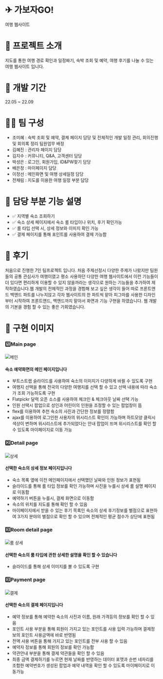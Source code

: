 
# ✈ 가보자GO!

여행 웹사이트

# 🛫 프로젝트 소개

지도를 통한 여행 경로 확인과 일정짜기, 숙박 조회 및 예약, 여행 후기를 나눌 수 있는 여행 웹사이트 입니다.

# 🧭 개발 기간
22.05 ~ 22.09

# 👩‍💻 팀 구성
- 조미혜 : 숙박 조회 및 예약, 결제 페이지 담당 및 전체적인 개발 일정 관리, 회의진행 및 회의록 정리 팀원업무 배정
- 김혜진 : 관리자 페이지 담당 
- 김지수 : 커뮤니티, Q&A, 고객센터 담당
- 박성은 : 로그인, 회원가입, ID&PW찾기 담당
- 배은정 : 마이페이지 담당
- 이정선 : 메인화면 및 여행 상세일정 담당
- 전채림 : 지도를 이용한 여행 일정 부분 담당

# 📌 담당 부분 기능 설명
- ✅ 지역별 숙소 조회하기
- ✅ 숙소 상세 페이지에서 숙소 룸 타입이나 위치, 후기 확인가능
- ✅ 룸 타입 선택 시, 상세 정보와 이미지 확인 가능
- ✅ 결제 페이지를 통해 포인트를 사용하여 결제 가능함

# 💺 후기
처음으로 진행한 7인 팀프로젝트 입니다. 처음 주제선정시 다양한 주제가 나왔지만 팀원들의 공통 관심사가 여행이였고 평소 사용하던 다양한 여행 웹사이트에서 이런 기능들이
더 있다면 편리하게 이용할 수 있지 않을까라는 생각으로 원하는 기능들을 추가하여 제작하였습니다.웹 개발의 전체적인 과정을 경험해 보고 싶은 생각이 들어 따로 프론트앤드 백앤드 파트를 
나누지않고 각자 웹사이트의 한 파트씩 맡아 피그마를 사용한 디자인부터 시작하여 프론트앤드, 백앤드까지 맡아서 화면과 기능 구현을 하였습니다. 웹 개발의 기본을 경험 할 수 있는 좋은 기회였습니다.

# 🛬 구현 이미지
### 1️⃣Main page
![메인](https://user-images.githubusercontent.com/88229797/217470310-e08ed514-bf4b-4e62-bb28-c41dcae01d17.png)
#### 숙소 예약화면의 메인 페이지입니다
- 부트스트랩 슬라이드를 사용하여 숙소의 이미지가 다양하게 바뀔 수 있도록 구현
- 여행지 선택을 통해 전국의 다양한 여행지를 선택 할 수 있고 선택 내용에 따라 숙소가 조회 가능하도록 구현
- Flatpickr 달력 오픈 소스를 사용하여 체크인 & 체크아웃 날짜 선택 가능
- 인원 선택시 팝업으로 성인과 어린이의 인원을 조정할 수 있는 팝업창이 뜸
- flex를 이용하여 추천 숙소의 사진과 간단한 정보를 정렬함
- ajax를 이용하여 로그인한 사용자의 위시리스트 확인이 가능하며 하트모양 클릭시 색상이 변하며 위시리스트에 추가되었다는 안내 팝업이 뜨며
  위시리스트를 확인 할 수 있도록 마이페이지로 이동 가능

### 2️⃣Detail page
![상세](https://user-images.githubusercontent.com/88229797/217470975-7847d94f-f6d8-4b5f-83eb-0d1c4e98da5f.png)
#### 선택한 숙소의 상세 정보 페이지입니다
- 숙소 목록 옆에 이전 메인페이지에서 선택했던 날짜와 인원 정보가 표현됨
- 슬라이드를 통해 룸 타입 정보를 확인 가능하며 사진을 누를시 상세 룸 설명 페이지로 이동함
- 예약하기 버튼을 누를시, 결제 화면으로 이동함
- 숙소의 위치를 지도를 통해 확인 할 수 있음
- 마이페이지에서 받을 수 있는 후기 목록인 숙소의 상세 후기정보를 별점으로 표현하여 3가지 분야의 별점으로 확인 할 수 있으며 전체적인 평균 점수가 상단에 표현됨

### 3️⃣Room detail page
![룸 상세](https://user-images.githubusercontent.com/88229797/217471073-8e213e08-afb8-4666-b69e-cd8093107d7b.png)
#### 선택한 숙소의 룸 타입에 관한 상세한 설명을 확인 할 수 있습니다
- 슬라이드를 통해 상세 이미지를 볼 수 있도록 구현


### 3️⃣Payment page
![결제](https://user-images.githubusercontent.com/88229797/217471162-ed2e9a4a-28d3-45d9-b20c-ecf676aab6ac.png)
#### 선택한 숙소의 결제 페이지입니다
- 예약 정보를 통해 예약한 숙소의 사진과 이름, 원래 가격등의 정보를 확인 할 수 있음
- 포인트 사용 부분을 통해 회원이 가지고 있는 포인트를 사용 입력 가능하며 결제정보의 포인트 사용금액에 바로 반영됨
- 전액 사용 버튼을 통해 가지고 있는 포인트를 전부 사용 할 수 있음
- 예약자 정보를 통해 회원의 정보를 확인 가능함
- 약관안내 부분을 통해 결제 약관들을 확인 할 수 있음
- 최종 금액 결제하기를 누르면 현재 날짜를 반영하는 데이터 포맷과 순번 네자리를 조합한 예약번호가 생성된 팝업과 예약 내역을 확인 할 수 있도록
  마이페이지로 이동가능

